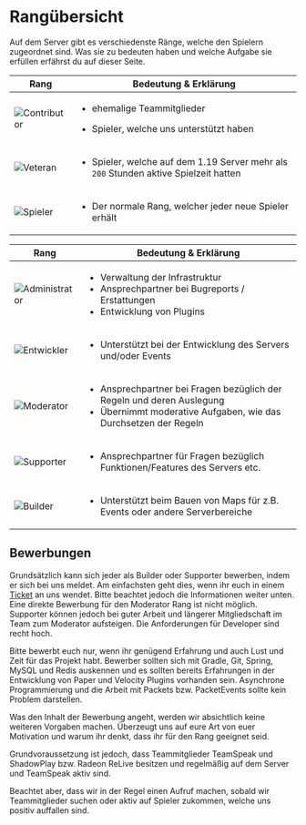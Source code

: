 # Rangübersicht

Auf dem Server gibt es verschiedenste Ränge, welche den Spielern zugeordnet sind.
Was sie zu bedeuten haben und welche Aufgabe sie erfüllen erfährst du auf dieser Seite.

<tabs>

<tab title="Spieler Ränge" >

| Rang                            | Bedeutung & Erklärung                                                                                |
|---------------------------------|------------------------------------------------------------------------------------------------------|
| ![Contributor](contributor.png) | <ul><li>ehemalige Teammitglieder</li></ul>  <ul><li>Spieler, welche uns unterstützt haben</li></ul>  |
| ![Veteran](veteran.png)         | <ul><li>Spieler, welche auf dem 1.19 Server mehr als `200` Stunden aktive Spielzeit hatten</li></ul> |
| ![Spieler](player.png)          | <ul><li>Der normale Rang, welcher jeder neue Spieler erhält </li></ul>                               ||

</tab>

<tab title="Team Ränge" >

| Rang                                | Bedeutung & Erklärung                                                                                                                                       |
|-------------------------------------|-------------------------------------------------------------------------------------------------------------------------------------------------------------|
| ![Administrator](administrator.png) | <ul><li>Verwaltung der Infrastruktur</li><li>Ansprechpartner bei Bugreports / Erstattungen</li><li>Entwicklung von Plugins</li></ul>                                                             |
| ![Entwickler](developer.png)        | <ul><li>Unterstützt bei der Entwicklung des Servers und/oder Events</li></ul>                                                                               |
| ![Moderator](moderator.png)         | <ul><li>Ansprechpartner bei Fragen bezüglich der Regeln und deren Auslegung</li><li>Übernimmt moderative Aufgaben, wie das Durchsetzen der Regeln</li></ul> |
| ![Supporter](supporter.png)         | <ul><li>Ansprechpartner für Fragen bezüglich Funktionen/Features des Servers etc.</li></ul>                                                                 |
| ![Builder](builder.png)             | <ul><li>Unterstützt beim Bauen von Maps für z.B. Events oder andere Serverbereiche</li></ul>                                                                ||

</tab>

</tabs>

## Bewerbungen

<deflist>
<def title="Bewerbung als Builder oder Supporter">
Grundsätzlich kann sich jeder als Builder oder Supporter bewerben, indem er sich bei uns meldet. 
Am einfachsten geht dies, wenn ihr euch in einem 
<a href="%tickets_channel%">Ticket</a>
an uns wendet. Bitte beachtet jedoch die Informationen weiter unten.
</def>
<def title="Bewerbung als Moderator">
Eine direkte Bewerbung für den Moderator Rang ist nicht möglich. Supporter können jedoch bei guter Arbeit und längerer Mitgliedschaft im Team zum Moderator aufsteigen.
</def>
<def title="Bewerbung als Developer">
Die Anforderungen für Developer sind recht hoch. 

Bitte bewerbt euch nur, wenn ihr genügend Erfahrung und auch Lust und Zeit
für das Projekt habt. Bewerber sollten sich mit Gradle, Git, Spring, MySQL und Redis auskennen und es sollten bereits
Erfahrungen in der Entwicklung von Paper und Velocity Plugins vorhanden sein. Asynchrone Programmierung und die Arbeit
mit Packets bzw. PacketEvents sollte kein Problem darstellen.
</def>
</deflist>

<note>
Was den Inhalt der Bewerbung angeht, werden wir absichtlich keine weiteren Vorgaben machen. Überzeugt uns auf eure Art von euer Motivation und warum ihr denkt, dass ihr für den Rang geeignet seid.

Grundvoraussetzung ist jedoch, dass Teammitglieder TeamSpeak und ShadowPlay bzw. Radeon ReLive besitzen und regelmäßig
auf dem
Server und TeamSpeak aktiv sind.

Beachtet aber, dass wir in der Regel einen Aufruf machen, sobald wir Teammitglieder suchen oder
aktiv auf Spieler zukommen, welche uns positiv auffallen sind.
</note>


